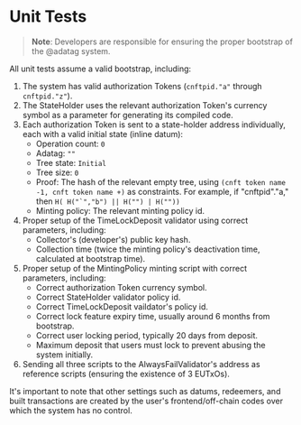 # Unit Tests

> **Note**: Developers are responsible for ensuring the proper bootstrap of the @adatag system.

All unit tests assume a valid bootstrap, including:

1. The system has valid authorization Tokens (`cnftpid."a"` through `cnftpid."z"`).
2. The StateHolder uses the relevant authorization Token's currency symbol as a parameter for generating its compiled code.
3. Each authorization Token is sent to a state-holder address individually, each with a valid initial state (inline datum):
   - Operation count: `0`
   - Adatag: `""`
   - Tree state: `Initial`
   - Tree size: `0`
   - Proof: The hash of the relevant empty tree, using `(cnft token name -1, cnft token name +)` as constraints. For example, if "cnftpid"."a," then ``H( H("`","b") || H("") | H(""))``
   - Minting policy: The relevant minting policy id.
4. Proper setup of the TimeLockDeposit validator using correct parameters, including:
   - Collector's (developer's) public key hash.
   - Collection time (twice the minting policy's deactivation time, calculated at bootstrap time).
5. Proper setup of the MintingPolicy minting script with correct parameters, including:
   - Correct authorization Token currency symbol.
   - Correct StateHolder validator policy id.
   - Correct TimeLockDeposit vaildator's policy id.
   - Correct lock feature expiry time, usually around 6 months from bootstrap.
   - Correct user locking period, typically 20 days from deposit.
   - Maximum deposit that users must lock to prevent abusing the system initially.
6. Sending all three scripts to the AlwaysFailValidator's address as reference scripts (ensuring the existence of 3 EUTxOs).

It's important to note that other settings such as datums, redeemers, and built transactions are created by the user's frontend/off-chain codes over which the system has no control.
